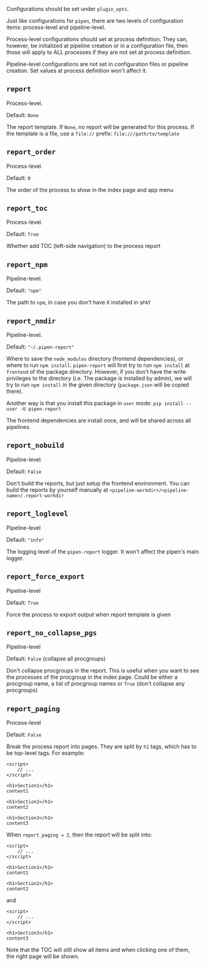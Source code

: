 Configurations should be set under `plugin_opts`.

Just like configurations for `pipen`, there are two levels of configuration items: process-level and pipeline-level.

Process-level configurations should set at process definition. They can, however, be initialized at pipeline creation or in a configuration file, then those will apply to ALL processes if they are not set at process definition.

Pipeline-level configurations are not set in configuration files or pipeline creation. Set values at process definition won't affect it.

## `report`

Process-level.

Default: `None`

The report template. If `None`, no report will be generated for this process.
If the template is a file, use a `file://` prefix: `file:///path/to/template`

## `report_order`

Process-level.

Default: `0`

The order of the process to show in the index page and app menu

## `report_toc`

Process-level.

Default: `True`

Whether add TOC (left-side navigation) to the process report

## `report_npm`

Pipeline-level.

Default: `"npm"`

The path to `npm`, in case you don't have it installed in `$PAT`

## `report_nmdir`

Pipeline-level.

Default: `"~/.pipen-report"`

Where to save the `node_modules` directory (frontend dependencies), or where to run `npm install`.
`pipen-report` will first try to run `npm install` at `frontend` of the package directory. However, if you don't have the write privileges to the directory (i.e. The package is installed by admin), we will try to run `npm install` in the given directory (`package.json` will be copied there).

Another way is that you install this package in `user` mode: `pip install --user -U pipen-report`

The frontend dependencies are install once, and will be shared across all pipelines.

## `report_nobuild`

Pipeline-level.

Default: `False`

Don't build the reports, but just setup the frontend environment. You can build the reports by yourself manually at `<pipeline-workdir>/<pipeline-name>/.report-workdir`

## `report_loglevel`

Pipeline-level

Default: `"info"`

The logging level of the `pipen-report` logger. It won't affect the pipen's main logger.

## `report_force_export`

Pipeline-level

Default: `True`

Force the process to export output when report template is given

## `report_no_collapse_pgs`

Pipeline-level

Default: `False` (collapse all procgroups)

Don't collapse procgroups in the report. This is useful when you want to see the processes of the procgroup in the index page. Could be either a procgroup name, a list of procgroup names or `True` (don't collapse any procgroups)

## `report_paging`

Process-level

Default: `False`

Break the process report into pages. They are split by `h1` tags, which has to be
top-level tags. For example:

```svelte
<script>
    // ...
</script>

<h1>Section1</h1>
content1

<h1>Section2</h1>
content2

<h1>Section3</h1>
content3
```

When `report_paging = 2`, then the report will be split into:


```svelte
<script>
    // ...
</script>

<h1>Section1</h1>
content1

<h1>Section2</h1>
content2
```

and

```svelte
<script>
    // ...
</script>

<h1>Section3</h1>
content3
```

Note that the TOC will still show all items and when clicking one of them, the right page will be shown.
